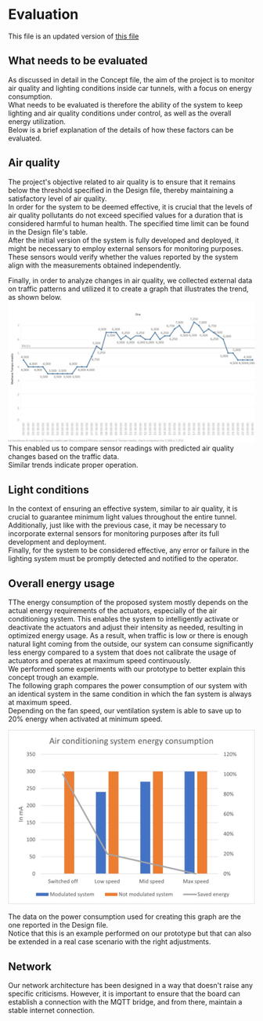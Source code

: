 # Evaluation

This file is an updated version of [this file](/docs/second_delivery/Evaluation.md)

## What needs to be evaluated

As discussed in detail in the Concept file, the aim of the project is to monitor air quality and lighting conditions inside car tunnels, with a focus on energy consumption.  
What needs to be evaluated is therefore the ability of the system to keep lighting and air quality conditions under control, as well as the overall energy utilization.  
Below is a brief explanation of the details of how these factors can be evaluated.

## Air quality

The project's objective related to air quality is to ensure that it remains below the threshold specified in the Design file, thereby maintaining a satisfactory level of air quality.  
In order for the system to be deemed effective, it is crucial that the levels of air quality pollutants do not exceed specified values for a duration that is considered harmful to human health. The specified time limit can be found in the Design file's table.  
After the initial version of the system is fully developed and deployed, it might be necessary to employ external sensors for monitoring purposes. These sensors would verify whether the values reported by the system align with the measurements obtained independently.

Finally, in order to analyze changes in air quality, we collected external data on traffic patterns and utilized it to create a graph that illustrates the trend, as shown below.
![](/docs/src/images/external_data.jpg)
This enabled us to compare sensor readings with predicted air quality changes based on the traffic data.  
Similar trends indicate proper operation.

## Light conditions

In the context of ensuring an effective system, similar to air quality, it is crucial to guarantee minimum light values throughout the entire tunnel. Additionally, just like with the previous case, it may be necessary to incorporate external sensors for monitoring purposes after its full development and deployment.  
Finally, for the system to be considered effective, any error or failure in the lighting system must be promptly detected and notified to the operator.

## Overall energy usage

TThe energy consumption of the proposed system mostly depends on the actual energy requirements of the actuators, especially of the air conditioning system. This enables the system to intelligently activate or deactivate the actuators and adjust their intensity as needed, resulting in optimized energy usage. As a result, when traffic is low or there is enough natural light coming from the outside, our system can consume significantly less energy compared to a system that does not calibrate the usage of actuators and operates at maximum speed continuously.  
We performed some experiments with our prototype to better explain this concept trough an example.  
The following graph compares the power consumption of our system with an identical system in the same condition in which the fan system is always at maximum speed.  
Depending on the fan speed, our ventilation system is able to save up to 20% energy when activated at minimum speed.

![](/docs/src/images/schemas/energy_consumption.jpg)

The data on the power consumption used for creating this graph are the one reported in the Design file.  
Notice that this is an example performed on our prototype but that can also be extended in a real case scenario with the right adjustments.

## Network

Our network architecture has been designed in a way that doesn't raise any specific criticisms. However, it is important to ensure that the board can establish a connection with the MQTT bridge, and from there, maintain a stable internet connection.
